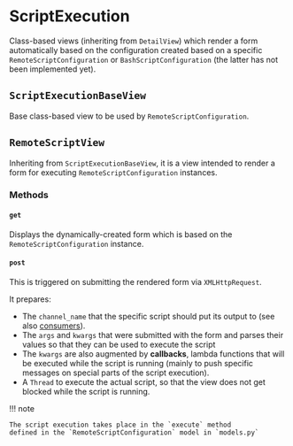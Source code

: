 # ScriptExecution

Class-based views (inheriting from `DetailView`) which render
a form automatically based on the configuration created based
on a specific `RemoteScriptConfiguration` or `BashScriptConfiguration`
(the latter has not been implemented yet).

## `ScriptExecutionBaseView`

Base class-based view to be used by `RemoteScriptConfiguration`.

## `RemoteScriptView`

Inheriting from `ScriptExecutionBaseView`, it is a view
intended to render a form for executing `RemoteScriptConfiguration` instances. 

### Methods

#### `get`

Displays the dynamically-created form which is based on the `RemoteScriptConfiguration`
instance.

#### `post`

This is triggered on submitting the rendered form via `XMLHttpRequest`.

It prepares:

* The `channel_name` that the specific script should put its output to
(see also [consumers](../consumers/script_output.md)).
* The `args` and `kwargs` that were submitted with the form and parses
their values so that they can be used to execute the script
* The `kwargs` are also augmented by **callbacks**, lambda functions
that will be executed while the script is running (mainly to push specific
messages on special parts of the script execution).
* A `Thread` to execute the actual script, so that the view does not get
blocked while the script is running.

!!! note

	The script execution takes place in the `execute` method
	defined in the `RemoteScriptConfiguration` model in `models.py`
